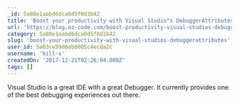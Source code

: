 ```yaml
---
_id: 5a88e1aabd6dca0d5f0d1b42
title: 'Boost your productivity with Visual Studio"s DebuggerAttributes'
url: 'https://blog.oz-code.com/boost-productivity-visual-studios-debuggerattributes/'
category: 5a88e1aabd6dca0d5f0d1b42
slug: 'boost-your-productivity-with-visual-studios-debuggerattributes'
user_id: 5a83ce59d6eb0005c4ecda2c
username: 'bill-s'
createdOn: '2017-12-21T02:26:04.000Z'
tags: []
---
```


Visual Studio is a great IDE with a great Debugger. It currently provides one of the best debugging experiences out there. 
